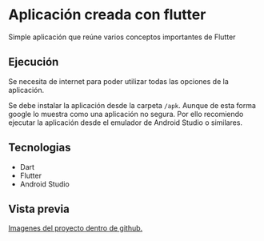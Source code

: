 # Aplicación creada con flutter

Simple aplicación que reúne varios conceptos importantes de Flutter

## Ejecución

Se necesita de internet para poder utilizar todas las opciones de la aplicación.

Se debe instalar la aplicación desde la carpeta `/apk`. Aunque de esta forma google lo muestra como una aplicación no segura. Por ello recomiendo ejecutar la aplicación desde el emulador de Android Studio o similares.

## Tecnologias

* Dart
* Flutter
* Android Studio

## Vista previa

[Imagenes del proyecto dentro de github.](https://github.com/Alemoyaa/FlutterApp/tree/master/AssetsReadme)
